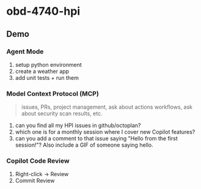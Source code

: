 # obd-4740-hpi

## Demo
### Agent Mode
1. setup python environment
1. create a weather app
1. add unit tests + run them
### Model Context Protocol (MCP)
> issues, PRs, project management, ask about actions workflows, ask about security scan results, etc.
1. can you find all my HPI issues in github/octoplan?
1. which one is for a monthly session where I cover new Copilot features?
1. can you add a comment to that issue saying "Hello from the first session!"? Also include a GIF of someone saying hello.
### Copilot Code Review
1. Right-click -> Review
1. Commit Review